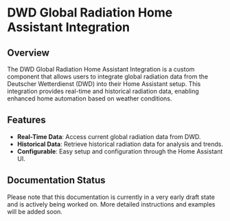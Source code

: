 # DWD Global Radiation Home Assistant Integration

## Overview
The DWD Global Radiation Home Assistant Integration is a custom component that allows users to integrate global radiation data from the Deutscher Wetterdienst (DWD) into their Home Assistant setup. This integration provides real-time and historical radiation data, enabling enhanced home automation based on weather conditions.

## Features
- **Real-Time Data**: Access current global radiation data from DWD.
- **Historical Data**: Retrieve historical radiation data for analysis and trends.
- **Configurable**: Easy setup and configuration through the Home Assistant UI.

## Documentation Status
Please note that this documentation is currently in a very early draft state and is actively being worked on. More detailed instructions and examples will be added soon.
